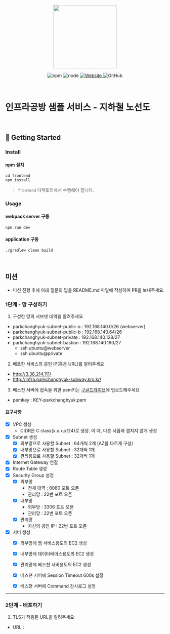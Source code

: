 <p align="center">
    <img width="200px;" src="https://raw.githubusercontent.com/woowacourse/atdd-subway-admin-frontend/master/images/main_logo.png"/>
</p>
<p align="center">
  <img alt="npm" src="https://img.shields.io/badge/npm-%3E%3D%205.5.0-blue">
  <img alt="node" src="https://img.shields.io/badge/node-%3E%3D%209.3.0-blue">
  <a href="https://edu.nextstep.camp/c/R89PYi5H" alt="nextstep atdd">
    <img alt="Website" src="https://img.shields.io/website?url=https%3A%2F%2Fedu.nextstep.camp%2Fc%2FR89PYi5H">
  </a>
  <img alt="GitHub" src="https://img.shields.io/github/license/next-step/atdd-subway-service">
</p>

<br>

# 인프라공방 샘플 서비스 - 지하철 노선도

<br>

## 🚀 Getting Started

### Install
#### npm 설치
```
cd frontend
npm install
```
> `frontend` 디렉토리에서 수행해야 합니다.

### Usage
#### webpack server 구동
```
npm run dev
```
#### application 구동
```
./gradlew clean build
```
<br>

## 미션

* 미션 진행 후에 아래 질문의 답을 README.md 파일에 작성하여 PR을 보내주세요.

### 1단계 - 망 구성하기
1. 구성한 망의 서브넷 대역을 알려주세요
- parkchanghyuk-subnet-public-a : 192.168.140.0/26 (webserver)
- parkchanghyuk-subnet-public-b : 192.168.140.64/26
- parkchanghyuk-subnet-private : 192.168.140.128/27
- parkchanghyuk-subnet-bastion : 192.168.140.160/27
  - ssh ubuntu@webserver
  - ssh ubuntu@private

2. 배포한 서비스의 공인 IP(혹은 URL)를 알려주세요

- http://3.38.214.111/
- http://infra.parkchanghyuk-subway.kro.kr/

3. 베스천 서버에 접속을 위한 pem키는 [구글드라이브](https://drive.google.com/drive/folders/1dZiCUwNeH1LMglp8dyTqqsL1b2yBnzd1?usp=sharing)에 업로드해주세요
- pemkey : KEY-parkchanghyuk.pem
#### 요구사항 
* [X] VPC 생성
  * CIDR은 C class(x.x.x.x/24)로 생성. 이 때, 다른 사람과 겹치지 않게 생성
* [X] Subnet 생성
  * [X] 외부망으로 사용할 Subnet : 64개씩 2개 (AZ를 다르게 구성)
  * [X] 내부망으로 사용할 Subnet : 32개씩 1개
  * [X] 관리용으로 사용할 Subnet : 32개씩 1개
* [X] Internet Gateway 연결
* [X] Route Table 생성
* [X] Security Group 설정
  * [X] 외부망
    * 전체 대역 : 8080 포트 오픈
    * 관리망 : 22번 포트 오픈
  * [X] 내부망
    * 외부망 : 3306 포트 오픈
    * 관리망 : 22번 포트 오픈
  * [X] 관리망
    * 자신의 공인 IP : 22번 포트 오픈
* [X] 서버 생성
  * [X] 외부망에 웹 서비스용도의 EC2 생성
  * [X] 내부망에 데이터베이스용도의 EC2 생성
  * [X] 관리망에 베스쳔 서버용도의 EC2 생성
  * [X] 베스쳔 서버에 Session Timeout 600s 설정
  * [X] 베스쳔 서버에 Command 감사로그 설정



---

### 2단계 - 배포하기
1. TLS가 적용된 URL을 알려주세요

- URL : 
